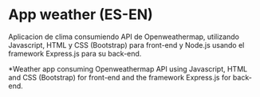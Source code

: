# App weather (ES-EN)

Aplicacion de clima consumiendo API de Openweathermap, utilizando Javascript, HTML y CSS (Bootstrap) para front-end y Node.js usando el framework Express.js para su back-end.

*Weather app consuming Openweathermap API using Javascript, HTML and CSS (Bootstrap) for front-end and the framework Express.js for back-end.